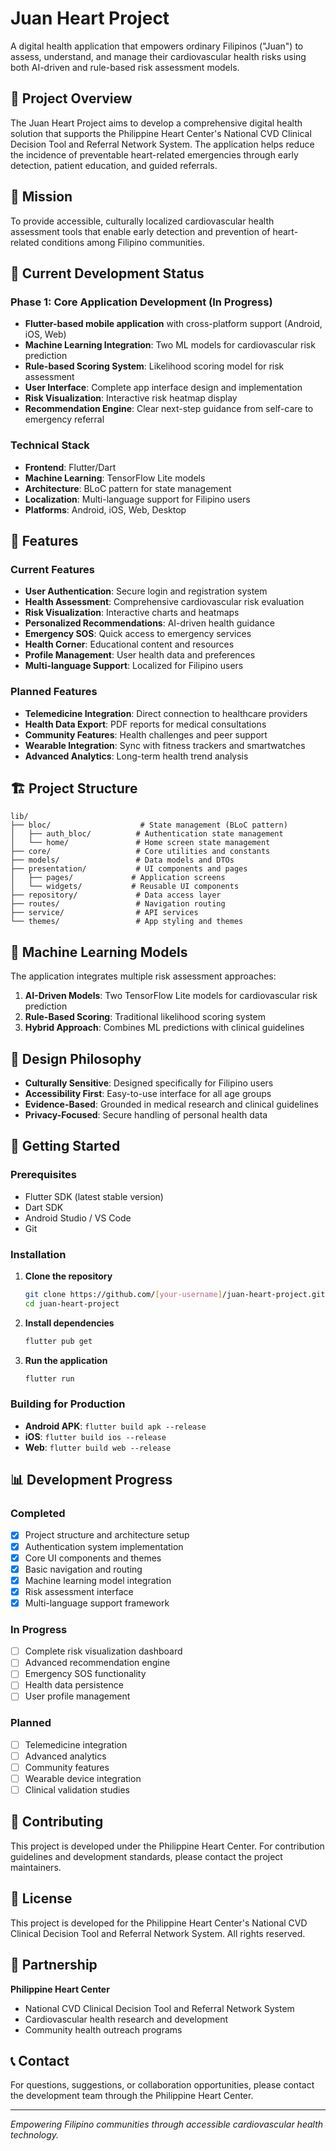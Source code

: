 # Juan Heart Project

A digital health application that empowers ordinary Filipinos ("Juan") to assess, understand, and manage their cardiovascular health risks using both AI-driven and rule-based risk assessment models.

## 🎯 Project Overview

The Juan Heart Project aims to develop a comprehensive digital health solution that supports the Philippine Heart Center's National CVD Clinical Decision Tool and Referral Network System. The application helps reduce the incidence of preventable heart-related emergencies through early detection, patient education, and guided referrals.

## 🏥 Mission

To provide accessible, culturally localized cardiovascular health assessment tools that enable early detection and prevention of heart-related conditions among Filipino communities.

## 🚀 Current Development Status

### Phase 1: Core Application Development (In Progress)
- **Flutter-based mobile application** with cross-platform support (Android, iOS, Web)
- **Machine Learning Integration**: Two ML models for cardiovascular risk prediction
- **Rule-based Scoring System**: Likelihood scoring model for risk assessment
- **User Interface**: Complete app interface design and implementation
- **Risk Visualization**: Interactive risk heatmap display
- **Recommendation Engine**: Clear next-step guidance from self-care to emergency referral

### Technical Stack
- **Frontend**: Flutter/Dart
- **Machine Learning**: TensorFlow Lite models
- **Architecture**: BLoC pattern for state management
- **Localization**: Multi-language support for Filipino users
- **Platforms**: Android, iOS, Web, Desktop

## 📱 Features

### Current Features
- **User Authentication**: Secure login and registration system
- **Health Assessment**: Comprehensive cardiovascular risk evaluation
- **Risk Visualization**: Interactive charts and heatmaps
- **Personalized Recommendations**: AI-driven health guidance
- **Emergency SOS**: Quick access to emergency services
- **Health Corner**: Educational content and resources
- **Profile Management**: User health data and preferences
- **Multi-language Support**: Localized for Filipino users

### Planned Features
- **Telemedicine Integration**: Direct connection to healthcare providers
- **Health Data Export**: PDF reports for medical consultations
- **Community Features**: Health challenges and peer support
- **Wearable Integration**: Sync with fitness trackers and smartwatches
- **Advanced Analytics**: Long-term health trend analysis

## 🏗️ Project Structure

```
lib/
├── bloc/                    # State management (BLoC pattern)
│   ├── auth_bloc/          # Authentication state management
│   └── home/               # Home screen state management
├── core/                   # Core utilities and constants
├── models/                 # Data models and DTOs
├── presentation/           # UI components and pages
│   ├── pages/             # Application screens
│   └── widgets/           # Reusable UI components
├── repository/             # Data access layer
├── routes/                 # Navigation routing
├── service/                # API services
└── themes/                 # App styling and themes
```

## 🤖 Machine Learning Models

The application integrates multiple risk assessment approaches:

1. **AI-Driven Models**: Two TensorFlow Lite models for cardiovascular risk prediction
2. **Rule-Based Scoring**: Traditional likelihood scoring system
3. **Hybrid Approach**: Combines ML predictions with clinical guidelines

## 🎨 Design Philosophy

- **Culturally Sensitive**: Designed specifically for Filipino users
- **Accessibility First**: Easy-to-use interface for all age groups
- **Evidence-Based**: Grounded in medical research and clinical guidelines
- **Privacy-Focused**: Secure handling of personal health data

## 🚀 Getting Started

### Prerequisites
- Flutter SDK (latest stable version)
- Dart SDK
- Android Studio / VS Code
- Git

### Installation

1. **Clone the repository**
   ```bash
   git clone https://github.com/[your-username]/juan-heart-project.git
   cd juan-heart-project
   ```

2. **Install dependencies**
   ```bash
   flutter pub get
   ```

3. **Run the application**
   ```bash
   flutter run
   ```

### Building for Production

- **Android APK**: `flutter build apk --release`
- **iOS**: `flutter build ios --release`
- **Web**: `flutter build web --release`

## 📊 Development Progress

### Completed
- [x] Project structure and architecture setup
- [x] Authentication system implementation
- [x] Core UI components and themes
- [x] Basic navigation and routing
- [x] Machine learning model integration
- [x] Risk assessment interface
- [x] Multi-language support framework

### In Progress
- [ ] Complete risk visualization dashboard
- [ ] Advanced recommendation engine
- [ ] Emergency SOS functionality
- [ ] Health data persistence
- [ ] User profile management

### Planned
- [ ] Telemedicine integration
- [ ] Advanced analytics
- [ ] Community features
- [ ] Wearable device integration
- [ ] Clinical validation studies

## 🤝 Contributing

This project is developed under the Philippine Heart Center. For contribution guidelines and development standards, please contact the project maintainers.

## 📄 License

This project is developed for the Philippine Heart Center's National CVD Clinical Decision Tool and Referral Network System. All rights reserved.

## 🏥 Partnership

**Philippine Heart Center**
- National CVD Clinical Decision Tool and Referral Network System
- Cardiovascular health research and development
- Community health outreach programs

## 📞 Contact

For questions, suggestions, or collaboration opportunities, please contact the development team through the Philippine Heart Center.

---

*Empowering Filipino communities through accessible cardiovascular health technology.*
